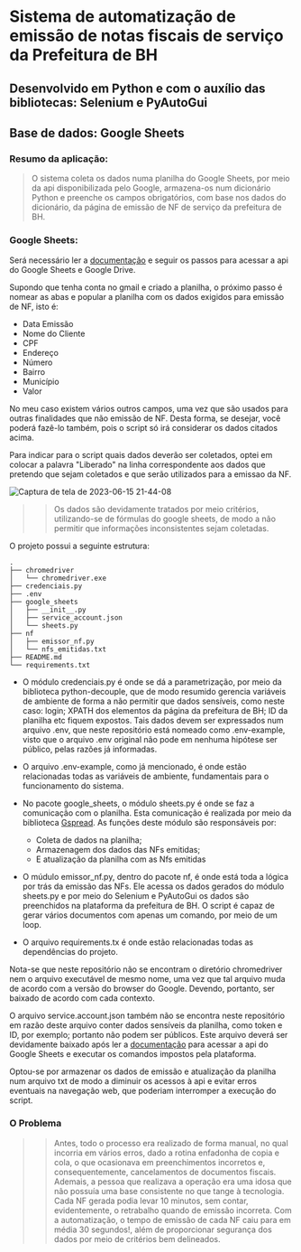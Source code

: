 # Sistema de automatização de emissão de notas fiscais de serviço da Prefeitura de BH

## Desenvolvido em Python e com o auxílio das bibliotecas: Selenium e PyAutoGui

## Base de dados: Google Sheets

### Resumo da aplicação:

>O sistema coleta os dados numa planilha do Google Sheets, por meio da api disponibilizada pelo Google, armazena-os num dicionário Python e preenche os campos obrigatórios, com base nos dados do dicionário, da página de emissão de NF de serviço da prefeitura de BH.

### Google Sheets:

Será necessário ler a [documentação](https://developers.google.com/sheets/api/guides/concepts?hl=pt-br) e seguir os passos para acessar a api do Google Sheets e Google Drive.

Supondo que tenha conta no gmail e criado a planilha, o próximo passo é nomear as abas e popular a planilha com os dados exigidos para emissão de NF, isto é:
- Data Emissão
- Nome do Cliente
- CPF
- Endereço
- Número
- Bairro
- Município
- Valor

No meu caso existem vários outros campos, uma vez que são usados para outras finalidades que não emissão de NF. Desta forma, se desejar, você poderá fazê-lo também, pois o script só irá considerar os dados citados acima.

Para indicar para o script quais dados deverão ser coletados, optei em colocar a palavra "Liberado" na linha correspondente aos dados que pretendo que sejam coletados e que serão utilizados para a emissao da NF.

![Captura de tela de 2023-06-15 21-44-08](https://github.com/ch-soares/emissor-nf-prefeitura-bh/assets/65301099/8e028a10-7df8-4dac-8675-39a536026319)

>>Os dados são devidamente tratados por meio critérios, utilizando-se de fórmulas do google sheets, de modo a não permitir que informações inconsistentes sejam coletadas.

O projeto possui a seguinte estrutura:

```
.
├── chromedriver
│   └── chromedriver.exe
├── credenciais.py
├── .env
├── google_sheets
│   ├── __init__.py
│   ├── service_account.json
│   └── sheets.py
├── nf
│   ├── emissor_nf.py
│   └── nfs_emitidas.txt
├── README.md
└── requirements.txt

```

- O módulo credenciais.py é onde se dá a parametrização, por meio da biblioteca python-decouple, que de modo resumido gerencia variáveis de ambiente de forma a não permitir que dados sensíveis, como neste caso: login; XPATH dos elementos da página da prefeitura de BH; ID da planilha etc fiquem expostos.
Tais dados devem ser expressados num arquivo .env, que neste repositório está nomeado como .env-example, visto que o arquivo .env original não pode em nenhuma hipótese ser público, pelas razões já informadas.

- O arquivo .env-example, como já mencionado, é onde estão relacionadas todas as variáveis de ambiente, fundamentais para o funcionamento do sistema.

- No pacote google_sheets, o módulo sheets.py é onde se faz a comunicação com o planilha. Esta comunicação é realizada por meio da biblioteca [Gspread](https://docs.gspread.org/en/v5.7.2/). As funções deste módulo são responsáveis por:

  - Coleta de dados na planilha;
  - Armazenagem dos dados das NFs emitidas;
  - E atualização da planilha com as Nfs emitidas

- O múdulo emissor_nf.py, dentro do pacote nf, é onde está toda a lógica por trás da emissão das NFs. Ele acessa os dados gerados do módulo sheets.py e por meio do Selenium e PyAutoGui os dados são preenchidos na plataforma da prefeitura de BH.
O script é capaz de gerar vários documentos com apenas um comando, por meio de um loop.

- O arquivo requirements.tx é onde estão relacionadas todas as dependências do projeto.

Nota-se que neste repositório não se encontram o diretório chromedriver nem o arquivo executável de mesmo nome, uma vez que tal arquivo muda de acordo com a versão do browser do Google.
Devendo, portanto, ser baixado de acordo com cada contexto.
 
O arquivo service.account.json também não se encontra neste repositório em razão deste arquivo conter dados sensíveis da planilha, como token e ID, por exemplo; portanto não podem ser públicos.
Este arquivo deverá ser devidamente baixado após ler a [documentação](https://developers.google.com/sheets/api/guides/concepts?hl=pt-br) para acessar a api do Google Sheets e executar os comandos impostos pela plataforma.

Optou-se por armazenar os dados de emissão e atualização da planilha num arquivo txt de modo a diminuir os acessos à api e evitar erros eventuais na navegação web, que poderiam interromper a execução do script.

### O Problema

>>Antes, todo o processo era realizado de forma manual, no qual incorria em vários erros, dado a rotina enfadonha de copia e cola, o que ocasionava em preenchimentos incorretos e, consequentemente, cancelamentos de documentos fiscais.
Ademais, a pessoa que realizava a operação era uma idosa que não possuía uma base consistente no que tange à tecnologia. 
Cada NF gerada podia levar 10 minutos, sem contar, evidentemente, o retrabalho quando de emissão incorreta.
Com a automatização, o tempo de emissão de cada NF caiu para em média 30 segundos!, além de proporcionar segurança dos dados por meio de critérios bem delineados.

